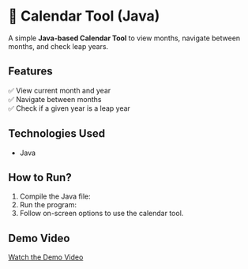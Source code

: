 # 📅 Calendar Tool (Java)

A simple **Java-based Calendar Tool** to view months, navigate between months, and check leap years.

## **Features**
✅ View current month and year  
✅ Navigate between months  
✅ Check if a given year is a leap year  

## **Technologies Used**
- Java   

## **How to Run?**
1. Compile the Java file:  
2. Run the program:  
3. Follow on-screen options to use the calendar tool.

## **Demo Video**
[Watch the Demo Video](https://youtu.be/ouXeChaPEVE)
